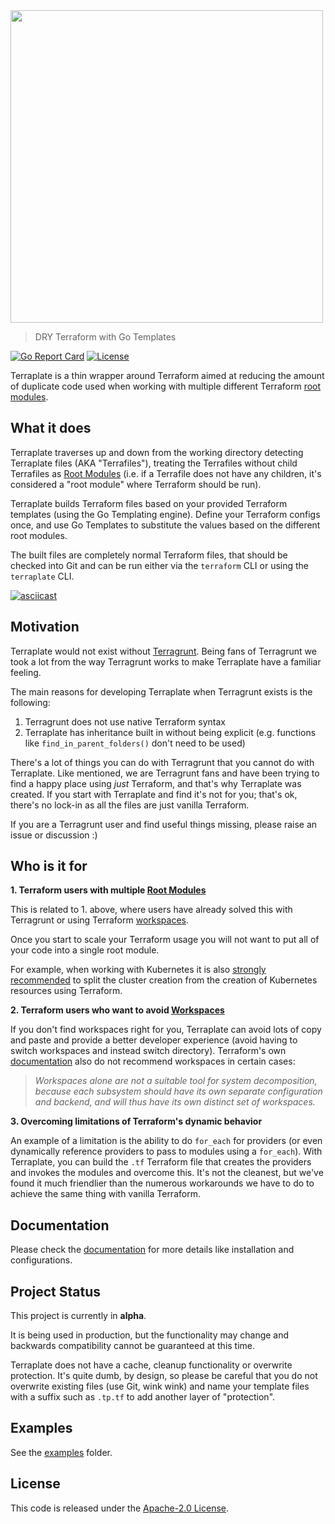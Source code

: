 <img src="./terraplate-logo.svg" width="500">

> DRY Terraform with Go Templates

[![Go Report Card](https://goreportcard.com/badge/github.com/verifa/terraplate)](https://goreportcard.com/report/github.com/verifa/terraplate)
[![License](https://img.shields.io/badge/License-Apache_2.0-blue.svg)](https://opensource.org/licenses/Apache-2.0)

Terraplate is a thin wrapper around Terraform aimed at reducing the amount of duplicate code used when working with multiple different Terraform [root modules](https://www.terraform.io/language/modules#the-root-module).

## What it does

Terraplate traverses up and down from the working directory detecting Terraplate files (AKA "Terrafiles"), treating the Terrafiles without child Terrafiles as [Root Modules](https://www.terraform.io/language/modules#the-root-module) (i.e. if a Terrafile does not have any children, it's considered a "root module" where Terraform should be run).

Terraplate builds Terraform files based on your provided Terraform templates (using the Go Templating engine).
Define your Terraform configs once, and use Go Templates to substitute the values based on the different root modules.

The built files are completely normal Terraform files, that should be checked into Git and can be run either via the `terraform` CLI or using the `terraplate` CLI.

[![asciicast](https://asciinema.org/a/DXAzFxSUWFaYn5iPU8DnliyRZ.svg)](https://asciinema.org/a/DXAzFxSUWFaYn5iPU8DnliyRZ)

## Motivation

Terraplate would not exist without [Terragrunt](https://terragrunt.gruntwork.io/).
Being fans of Terragrunt we took a lot from the way Terragrunt works to make Terraplate have a familiar feeling.

The main reasons for developing Terraplate when Terragrunt exists is the following:

1. Terragrunt does not use native Terraform syntax
2. Terraplate has inheritance built in without being explicit (e.g. functions like `find_in_parent_folders()` don't need to be used)

There's a lot of things you can do with Terragrunt that you cannot do with Terraplate.
Like mentioned, we are Terragrunt fans and have been trying to find a happy place using *just* Terraform, and that's why Terraplate was created.
If you start with Terraplate and find it's not for you; that's ok, there's no lock-in as all the files are just vanilla Terraform.

If you are a Terragrunt user and find useful things missing, please raise an issue or discussion :)

## Who is it for

**1. Terraform users with multiple [Root Modules](https://www.terraform.io/language/modules#the-root-module)**

This is related to 1. above, where users have already solved this with Terragrunt or using Terraform [workspaces](https://www.terraform.io/cli/workspaces).

Once you start to scale your Terraform usage you will not want to put all of your code into a single root module.

For example, when working with Kubernetes it is also [strongly recommended](https://registry.terraform.io/providers/hashicorp/kubernetes/latest/docs#stacking-with-managed-kubernetes-cluster-resources) to split the cluster creation from the creation of Kubernetes resources using Terraform.

**2. Terraform users who want to avoid [Workspaces](https://www.terraform.io/cli/workspaces)**

If you don't find workspaces right for you, Terraplate can avoid lots of copy and paste and provide a better developer experience (avoid having to switch workspaces and instead switch directory). Terraform's own [documentation](https://www.terraform.io/language/state/workspaces#when-to-use-multiple-workspaces) also do not recommend workspaces in certain cases:

> *Workspaces alone are not a suitable tool for system decomposition, because each subsystem should have its own separate configuration and backend, and will thus have its own distinct set of workspaces.*

**3. Overcoming limitations of Terraform's dynamic behavior**

An example of a limitation is the ability to do `for_each` for providers (or even dynamically reference providers to pass to modules using a `for_each`).
With Terraplate, you can build the `.tf` Terraform file that creates the providers and invokes the modules and overcome this.
It's not the cleanest, but we've found it much friendlier than the numerous workarounds we have to do to achieve the same thing with vanilla Terraform.

## Documentation

Please check the [documentation](./DOCUMENTATION.md) for more details like installation and configurations.

## Project Status

This project is currently in **alpha**.

It is being used in production, but the functionality may change and backwards compatibility cannot be guaranteed at this time.

Terraplate does not have a cache, cleanup functionality or overwrite protection.
It's quite dumb, by design, so please be careful that you do not overwrite existing files (use Git, wink wink) and name your template files with a suffix such as `.tp.tf` to add another layer of "protection".

## Examples

See the [examples](./examples) folder.

## License

This code is released under the [Apache-2.0 License](./LICENSE).
